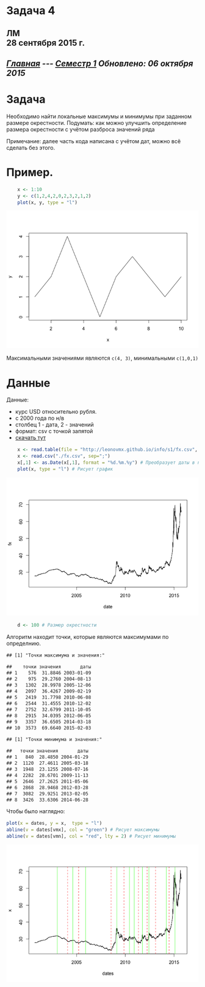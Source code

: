 # Задача 4
ЛМ  
28 сентября 2015 г.  
----------------------
*[Главная](http://leonovmx.github.io/info/index.html) --- [Семестр 1](./index.html)*
*Обновлено: 06 октября 2015*
----------------------

# Задача
Необходимо найти локальные максимумы и минимумы при заданном размере окрестности.
Подумать: как можно улучшить определение размера окрестности с учётом разброса значений ряда

Примечание: далее часть кода написана с учётом дат, 
можно всё сделать без этого.

# Пример.


```r
    x <- 1:10
    y <- c(1,2,4,2,0,2,3,2,1,2)
    plot(x, y, type = "l")
```

![](z4_files/figure-html/unnamed-chunk-1-1.png) 

Максимальными значениями являются `c(4, 3)`, минимальными `c(1,0,1)`

# Данные

Данные:

- курс USD относительно рубля.
- с 2000 года по н/в
- столбец 1 - дата, 2 - значений
- формат: csv с точкой запятой
- [скачать тут](./fx.csv)



```r
    x <- read.table(file = "http://leonovmx.github.io/info/s1/fx.csv", header = T, sep = ";")
    x <- read.csv("./fx.csv", sep=";")
    x[,1] <- as.Date(x[,1], format = "%d.%m.%y") # Преобразует даты в понятный формат
    plot(x, type = "l") # Рисует график
```

![](z4_files/figure-html/unnamed-chunk-2-1.png) 

```r
    d <- 100 # Размер окрестности
```

Алгоритм находит точки, которые являются максимумами по определнию.


```
## [1] "Точки максимума и значения:"
```

```
##    точки значения       даты
## 1    576  31.8846 2003-01-09
## 2    975  29.2760 2004-08-13
## 3   1302  28.9978 2005-12-06
## 4   2097  36.4267 2009-02-19
## 5   2419  31.7798 2010-06-08
## 6   2544  31.4555 2010-12-02
## 7   2752  32.6799 2011-10-05
## 8   2915  34.0395 2012-06-05
## 9   3357  36.6505 2014-03-18
## 10  3573  69.6640 2015-02-03
```

```
## [1] "Точки минимума и значения:"
```

```
##   точки значения       даты
## 1   840  28.4850 2004-01-29
## 2  1120  27.4611 2005-03-18
## 3  1948  23.1255 2008-07-16
## 4  2282  28.6701 2009-11-13
## 5  2646  27.2625 2011-05-06
## 6  2868  28.9468 2012-03-28
## 7  3082  29.9251 2013-02-05
## 8  3426  33.6306 2014-06-28
```

Чтобы было наглядно:

```r
plot(x = dates, y = x,  type = "l")
abline(v = dates[vmx], col = "green") # Рисует максимумы
abline(v = dates[vmn], col = "red", lty = 2) # Рисует минимумы
```

![](z4_files/figure-html/unnamed-chunk-4-1.png) 

